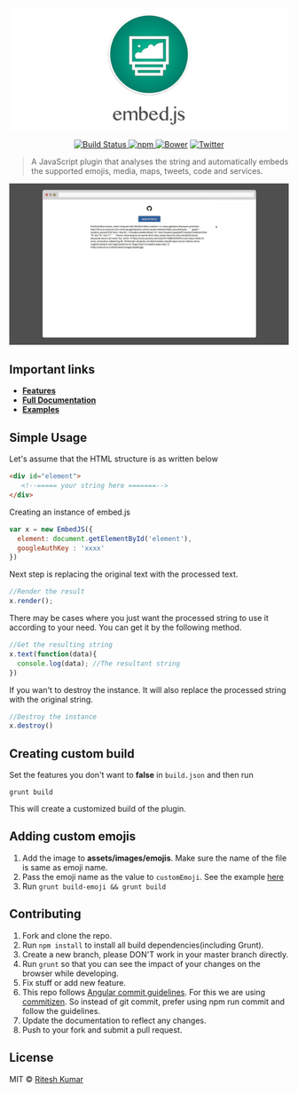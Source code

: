 <p align="center"><img src="demo/logo.png" align="center" alt=""></p>

<p align="center">
<a href="https://travis-ci.org/ritz078/embed.js">
<img src="https://travis-ci.org/ritz078/embed.js.svg?branch=master" alt="Build Status" style="max-width:100%;">
</a> 
<a href="https://github.com/ritz078/embed.js">
<img src="https://img.shields.io/npm/v/embed-js.svg" alt="npm" style="max-width:100%;">
</a> 
<a href="https://github.com/ritz078/embed.js">
<img src="https://img.shields.io/bower/v/embed-js.svg" alt="Bower" style="max-width:100%;"
></a>
<a href="https://twitter.com/intent/tweet?text=embed.js+%7C+A+JS+plugin+to+embed+emojis%2C+media%2C+maps%2C+tweets%2C+code%2C+services+and+parse+markdown+http%3A%2F%2Fbit.ly%2F1NIvT8A&amp;url='http%3A%2F%2Fbit.ly%2F1NIvT8A'&amp;hashtags=JavaScript">
<img src="https://img.shields.io/twitter/url/https/github.com/ritz078/embed.js.svg?style=social" alt="Twitter" style="max-width:100%;">
</a>
</p>

> A JavaScript plugin that analyses the string and automatically embeds the supported emojis, media, maps, tweets, code and services.


![screen](demo/demo.gif)

## Important links

* **[Features](http://riteshkr.com/embed.js)**
* **[Full Documentation](http://riteshkr.com/embed.js/doc.html)**
* **[Examples](http://riteshkr.com/embed.js/examples.html)**
  ​

## Simple Usage

Let's assume that the HTML structure is as written below

``` html
<div id="element">
   <!--===== your string here =======-->
</div>
```

Creating an instance of embed.js

``` javascript
var x = new EmbedJS({
  element: document.getElementById('element'),
  googleAuthKey : 'xxxx'
})
```

Next step is replacing the original text with the processed text.

``` javascript
//Render the result
x.render();
```

There may be cases where you just want the processed string to use it according to your need. You can get it by the following method.

``` javascript
//Get the resulting string
x.text(function(data){
  console.log(data); //The resultant string
})
```

If you wan't to destroy the instance. It will also replace the processed string with the original string.

``` javascript
//Destroy the instance
x.destroy()
```

## Creating custom build

Set the features you don't want to **false** in `build.json` and then run

``` 
grunt build
```

This will create a customized build of the plugin.

## Adding custom emojis

1. Add the image to **assets/images/emojis**. Make sure the name of the file is same as emoji name.
2. Pass the emoji name as the value to `customEmoji`. See the example [here](http://riteshkr.com/embed.js/doc.html#emoji)
3. Run `grunt build-emoji && grunt build`

## Contributing

1. Fork and clone the repo.
2. Run `npm install` to install all build dependencies(including Grunt).
3. Create a new branch, please DON'T work in your master branch directly.
4. Run `grunt` so that you can see the impact of your changes on the browser while developing.
5. Fix stuff or add new feature.
6. This repo follows [Angular commit guidelines](https://github.com/angular/angular.js/blob/master/CONTRIBUTING.md#commit). For this we are using [commitizen](http://commitizen.github.io/cz-cli/). So instead of git commit, prefer using npm run commit and follow the guidelines.
7. Update the documentation to reflect any changes.
8. Push to your fork and submit a pull request.

## License

MIT &copy; [Ritesh Kumar](https://github.com/ritz078)
